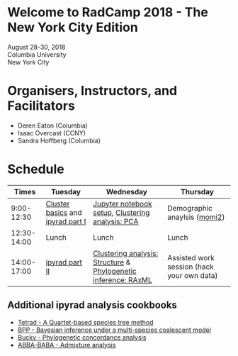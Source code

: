 # Welcome to RadCamp 2018 - The New York City Edition

August 28-30, 2018  
Columbia University  
New York City

# Organisers, Instructors, and Facilitators

  - Deren Eaton (Columbia)
  - Isaac Overcast (CCNY)
  - Sandra Hoffberg (Columbia)

# Schedule

Times            | Tuesday | Wednesday | Thursday
-----            | ------ | ------- | ---------
9:00-12:30     | [Cluster basics](01_cluster_basics.md) and [ipyrad part I](02_ipyrad_partI_CLI.md) | [Jupyter notebook setup](Jupyter_Notebook_Setup.md), [Clustering analysis: PCA](04_PCA_API.md) | Demographic anaylsis ([momi2](07_momi2_API.md))
12:30-14:00 | Lunch | Lunch | Lunch
14:00-17:00 |[ipyrad part II](03_ipyrad_partII_CLI.md) | [Clustering analysis: Structure](05_STRUCTURE_API.md) & [Phylogenetic inference: RAxML](06_RAxML_API.md) | Assisted work session (hack your own data)

## Additional ipyrad analysis cookbooks

* [Tetrad - A Quartet-based species tree method](https://nbviewer.jupyter.org/github/dereneaton/ipyrad/blob/master/tests/cookbook-tetrad.ipynb)
* [BPP - Bayesian inference under a multi-species coalescent model](https://nbviewer.jupyter.org/github/dereneaton/ipyrad/blob/master/tests/cookbook-bpp-species-delimitation.ipynb)
* [Bucky - Phylogenetic concordance analysis](https://nbviewer.jupyter.org/github/dereneaton/ipyrad/blob/master/tests/cookbook-bucky.ipynb)
* [ABBA-BABA - Admixture analysis](https://nbviewer.jupyter.org/github/dereneaton/ipyrad/blob/master/tests/cookbook-abba-baba.ipynb)
